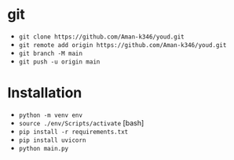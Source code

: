 # git

- `git clone https://github.com/Aman-k346/youd.git`
- `git remote add origin https://github.com/Aman-k346/youd.git`
- `git branch -M main`
- `git push -u origin main`

# Installation

- `python -m venv env`
- `source ./env/Scripts/activate` [bash]
- `pip install -r requirements.txt`
- `pip install uvicorn`
- `python main.py`